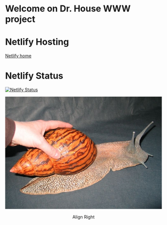 # Welcome on Dr. House WWW project

# Netlify Hosting
[Netlify home](https://app.netlify.com/teams/schovanek/overview)

# Netlify Status
[![Netlify Status](https://api.netlify.com/api/v1/badges/73678ef1-50ad-40fd-9817-4928eb284308/deploy-status)](https://app.netlify.com/sites/dr-house/deploys)

![alt text](./images/image1.png)

<div style="text-align: center">Align Right</div>
